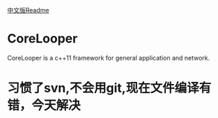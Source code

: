 [中文版Readme](doc/cn/readme.md)

# CoreLooper
CoreLooper is a c++11 framework for general application and network.

# 习惯了svn,不会用git,现在文件编译有错，今天解决